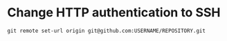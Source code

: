 # Change HTTP authentication to SSH

```
git remote set-url origin git@github.com:USERNAME/REPOSITORY.git
```

